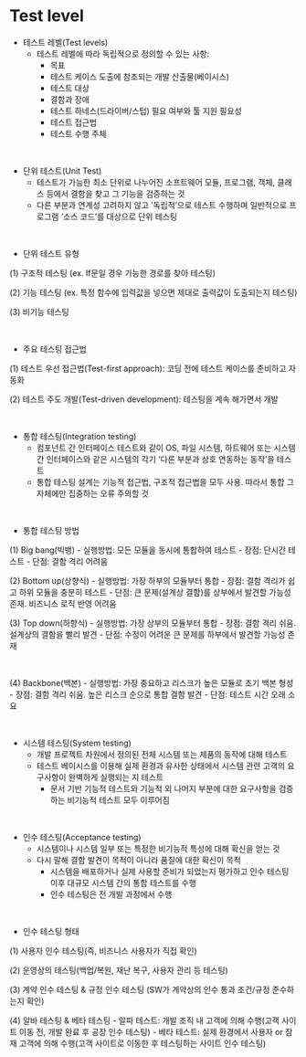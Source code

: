 # Test level

-	테스트 레벨(Test levels) 
    - 테스트 레벨에 따라 독립적으로 정의할 수 있는 사항: 
      - 목표
      - 테스트 케이스 도출에 참조되는 개발 산출물(베이시스)
      - 테스트 대상
      - 결함과 장애
      - 테스트 하네스(드라이버/스텁) 필요 여부와 툴 지원 필요성
      - 테스트 접근법
      - 테스트 수행 주체 

<br>

-	단위 테스트(Unit Test)
    - 테스트가 가능한 최소 단위로 나누어진 소프트웨어 모듈, 프로그램, 객체, 클래스 등에서 결함을 찾고 그 기능을 검증하는 것
    - 다른 부분과 연계성 고려하지 않고 ‘독립적’으로 테스트 수행하며 일반적으로 프로그램 ‘소스 코드’를 대상으로 단위 테스팅 

<br>

-	단위 테스트 유형 

(1)	구조적 테스팅 (ex. If문일 경우 가능한 경로를 찾아 테스팅) 

(2)	기능 테스팅 (ex. 특정 함수에 입력값을 넣으면 제대로 출력값이 도출되는지 테스팅)

(3)	비기능 테스팅 

<br>

- 주요 테스팅 접근법

(1)	테스트 우선 접근법(Test-first approach): 코딩 전에 테스트 케이스를 준비하고 자동화 

(2)	테스트 주도 개발(Test-driven development): 테스팅을 계속 해가면서 개발

<br>

-	통합 테스팅(Integration testing) 
    - 컴포넌트 간 인터페이스 테스트와 같이 OS, 파일 시스템, 하트웨어 또는 시스템 간 인터페이스와 같은 시스템의 각기 ‘다른 부분과 상호 연동하는 동작’을 테스트 
    - 통합 테스팅 설계는 기능적 접근법, 구조적 접근법을 모두 사용. 따라서 통합 그 자체에만 집중하는 오류 주의할 것

<br>

-	통합 테스팅 방법 

(1)	Big bang(빅뱅)
    - 실행방법: 모든 모듈을 동시에 통합하여 테스트 
    - 장점: 단시간 테스트
    - 단점: 결함 격리 어려움 

(2)	Bottom up(상향식)
    - 실행방법: 가장 하부의 모듈부터 통합
    - 장점: 결함 격리가 쉽고 하위 모듈을 충분히 테스트 
    - 단점: 큰 문제(설계상 결함)를 상부에서 발견할 가능성 존재. 비즈니스 로직 반영 어려움   

(3)	Top down(하향식)
    - 실행방법: 가장 상부의 모듈부터 통합
    - 장점: 결함 격리 쉬움. 설계상의 결함을 빨리 발견
    - 단점: 수정이 어려운 큰 문제를 하부에서 발견할 가능성 존재

<br>

(4)	Backbone(백본)
    - 실행방법: 가장 중요하고 리스크가 높은 모듈로 초기 백본 형성 
    - 장점: 결함 격리 쉬움. 높은 리스크 순으로 통합 결함 발견
    - 단점: 테스트 시간 오래 소요 

<br>

-	시스템 테스팅(System testing)
    - 개발 프로젝트 차원에서 정의된 전체 시스템 또는 제품의 동작에 대해 테스트
    - 테스트 베이시스를 이용해 실제 환경과 유사한 상태에서 시스템 관련 고객의 요구사항이 완벽하게 실행되는 지 테스트
        - 문서 기반 기능적 테스트와 기능적 외 나머지 부분에 대한 요구사항을 검증하는 비기능적 테스트 모두 이루어짐 

<br>

-	인수 테스팅(Acceptance testing)
    - 시스템이나 시스템 일부 또는 특정한 비기능적 특성에 대해 확신을 얻는 것
    - 다시 말해 결함 발견이 목적이 아니라 품질에 대한 확신이 목적 
	    - 시스템을 배포하거나 실제 사용할 준비가 되었는지 평가하고 인수 테스팅 이후 대규모 시스템 간의 통합 테스트를 수행
        - 인수 테스팅은 전 개발 과정에서 수행

<br>

-	인수 테스팅 형태 

(1)	사용자 인수 테스팅(즉, 비즈니스 사용자가 직접 확인)

(2)	운영상의 테스팅(백업/복원, 재난 복구, 사용자 관리 등 테스팅)

(3)	계약 인수 테스팅 & 규정 인수 테스팅 (SW가 계약상의 인수 통과 조건/규정 준수하는지 확인)

(4)	알바 테스팅 & 베타 테스팅
	- 알파 테스트: 개발 조직 내 고객에 의해 수행(고객 사이트 이동 전, 개발 완료 후 공장 인수 테스팅) 
	- 베타 테스트: 실제 환경에서 사용자 or 잠재 고객에 의해 수행(고객 사이트로 이동한 후 테스팅하는 사이트 인수 테스팅) 
